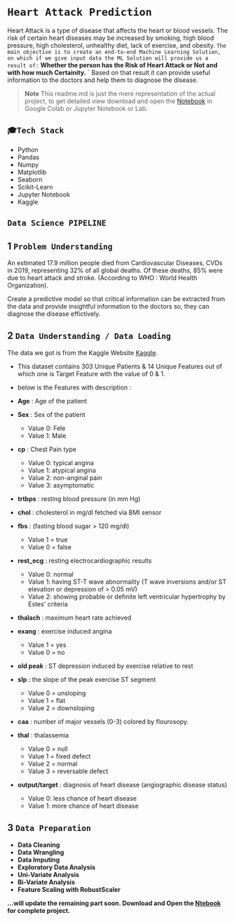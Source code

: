 # `Heart Attack Prediction`
Heart Attack is a type of disease that affects the heart or blood vessels. The risk of certain heart diseases may be increased by smoking, high blood pressure, high cholesterol, unhealthy diet, lack of exercise, and obesity. `The main objective is to create an end-to-end Machine Learning Solution, on which if we give input data the ML Solution will provide us a result of:` **Whether the person has the Risk of Heart Attack or Not and with how much Certainity.** ` Based on that result it can provide useful information to the doctors and help them to diagnose the disease.
> **Note** This readme.md is just the mere representation of the actual project, to get detailed view download and open the [Notebook](https://github.com/subratasubro/heart-attack-prediction/blob/main/notebook/heart-attack-prediction.ipynb) in Google Colab or Jupyter Notebook or Lab.
## `🎓Tech Stack`
  * Python
  * Pandas
  * Numpy
  * Matplotlib
  * Seaborn
  * Scikit-Learn
  * Jupyter Notebook
  * Kaggle
  
## `Data Science PIPELINE`
<!-- ![Data Science PIPELINE](https://github.com/subratasubro/heart-attack-prediction/blob/main/images/datascience_pipeline.png) -->

## 1 `Problem Understanding`
An estimated 17.9 million people died from Cardiovascular Diseases, CVDs in 2019, representing 32% of all global deaths. Of these deaths, 85% were due to heart attack and stroke. (According to WHO : World Health Organization). 

Create a predictive model so that critical information can be extracted from the data and provide insightful information to the doctors so, they can diagnose the disease effictively.

## 2 `Data Understanding / Data Loading`
The data we got is from the Kaggle Website [Kaggle](https://www.kaggle.com/datasets/rashikrahmanpritom/heart-attack-analysis-prediction-dataset). 
* This dataset contains 303 Unique Patients & 14 Unique Features out of which one is Target Feature with the value of 0 & 1. 
* below is the Features with description :
* **Age** : Age of the patient
* **Sex** : Sex of the patient
    - Value 0: Fele
    - Value 1: Male
* **cp** : Chest Pain type
    - Value 0: typical angina
    - Value 1: atypical angina
    - Value 2: non-anginal pain
    - Value 3: asymptomatic

* **trtbps** : resting blood pressure (in mm Hg)

* **chol** : cholesterol in mg/dl fetched via BMI sensor

* **fbs** : (fasting blood sugar > 120 mg/dl)
    -  Value 1 = true
    -  Value 0 = false

* **rest_ecg** : resting electrocardiographic results
    - Value 0: normal
    - Value 1: having ST-T wave abnormality (T wave inversions and/or ST elevation or depression of > 0.05 mV)
    - Value 2: showing probable or definite left ventricular hypertrophy by Estes' criteria

* **thalach** : maximum heart rate achieved

* **exang** : exercise induced angina
    -  Value 1 = yes
    -  Value 0 = no

* **old peak** : ST depression induced by exercise relative to rest

* **slp** : the slope of the peak exercise ST segment
    -  Value 0 = unsloping
    -  Value 1 = flat
    -  Value 2 = downsloping

* **caa** : number of major vessels (0-3) colored by flourosopy.

* **thal** : thalassemia
    -  Value 0 = null
    -  Value 1 = fixed defect
    -  Value 2 = normal
    -  Value 3 = reversable defect

* **output/target** : diagnosis of heart disease (angiographic disease status)
    -  Value 0:  less chance of heart disease
    -  Value 1:  more chance of heart disease
 
## 3 `Data Preparation`
* **Data Cleaning**
* **Data Wrangling**
* **Data Imputing**
* **Exploratory Data Analysis**
* **Uni-Variate Analysis**
* **Bi-Variate Analysis**
* **Feature Scaling with RobustScaler**
  
**...will update the remaining part soon. Download and Open the [Ntebook](https://github.com/subratasubro/heart-attack-prediction/blob/main/notebook/heart-attack-prediction.ipynb) for complete project.**

